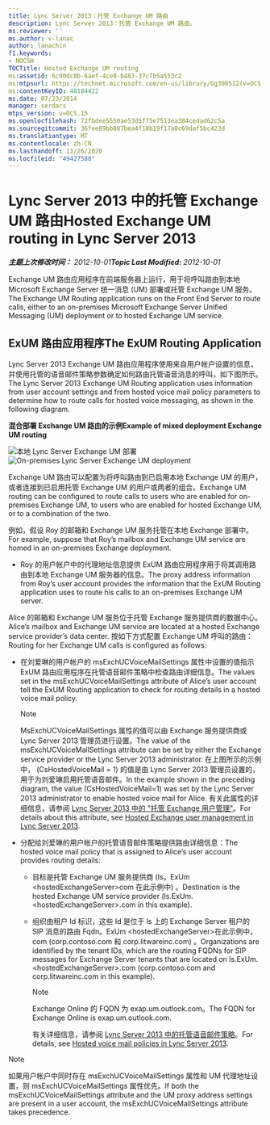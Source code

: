 ```yaml
---
title: Lync Server 2013：托管 Exchange UM 路由
description: Lync Server 2013：托管 Exchange UM 路由。
ms.reviewer: ''
ms.author: v-lanac
author: lanachin
f1.keywords:
- NOCSH
TOCTitle: Hosted Exchange UM routing
ms:assetid: 6c90dc8b-6aef-4ce8-b483-37c7b5a553c2
ms:mtpsurl: https://technet.microsoft.com/en-us/library/Gg398512(v=OCS.15)
ms:contentKeyID: 48184422
ms.date: 07/23/2014
manager: serdars
mtps_version: v=OCS.15
ms.openlocfilehash: 72fbdee5550ae53d5ff5e7513ea384cedad62c5a
ms.sourcegitcommit: 36fee89bb887bea4f18b19f17a8c69daf5bc423d
ms.translationtype: MT
ms.contentlocale: zh-CN
ms.lasthandoff: 11/26/2020
ms.locfileid: "49427588"
---
```

# <a name="hosted-exchange-um-routing-in-lync-server-2013"></a><span data-ttu-id="e81ae-103">Lync Server 2013 中的托管 Exchange UM 路由</span><span class="sxs-lookup"><span data-stu-id="e81ae-103">Hosted Exchange UM routing in Lync Server 2013</span></span>

<div data-xmlns="http://www.w3.org/1999/xhtml">

<div class="topic" data-xmlns="http://www.w3.org/1999/xhtml" data-msxsl="urn:schemas-microsoft-com:xslt" data-cs="https://msdn.microsoft.com/">

<div data-asp="https://msdn2.microsoft.com/asp">



</div>

<div id="mainSection">

<div id="mainBody"><span data-ttu-id="e81ae-104">

<span> </span></span><span class="sxs-lookup"><span data-stu-id="e81ae-104">

<span> </span></span></span>

<span data-ttu-id="e81ae-105">_**主题上次修改时间：** 2012-10-01_</span><span class="sxs-lookup"><span data-stu-id="e81ae-105">_**Topic Last Modified:** 2012-10-01_</span></span>

<span data-ttu-id="e81ae-106">Exchange UM 路由应用程序在前端服务器上运行，用于将呼叫路由到本地 Microsoft Exchange Server 统一消息 (UM) 部署或托管 Exchange UM 服务。</span><span class="sxs-lookup"><span data-stu-id="e81ae-106">The Exchange UM Routing application runs on the Front End Server to route calls, either to an on-premises Microsoft Exchange Server Unified Messaging (UM) deployment or to hosted Exchange UM service.</span></span>

<div>

## <a name="the-exum-routing-application"></a><span data-ttu-id="e81ae-107">ExUM 路由应用程序</span><span class="sxs-lookup"><span data-stu-id="e81ae-107">The ExUM Routing Application</span></span>

<span data-ttu-id="e81ae-108">Lync Server 2013 Exchange UM 路由应用程序使用来自用户帐户设置的信息，并使用托管的语音邮件策略参数确定如何路由托管语音消息的呼叫，如下图所示。</span><span class="sxs-lookup"><span data-stu-id="e81ae-108">The Lync Server 2013 Exchange UM Routing application uses information from user account settings and from hosted voice mail policy parameters to determine how to route calls for hosted voice messaging, as shown in the following diagram.</span></span>

<span data-ttu-id="e81ae-109">**混合部署 Exchange UM 路由的示例**</span><span class="sxs-lookup"><span data-stu-id="e81ae-109">**Example of mixed deployment Exchange UM routing**</span></span>

<span data-ttu-id="e81ae-110">![本地 Lync Server Exchange UM 部署](images/Gg398512.75258286-1f23-487b-bf46-d8538e7d540e(OCS.15).jpg "本地 Lync Server Exchange UM 部署")</span><span class="sxs-lookup"><span data-stu-id="e81ae-110">![On-premises Lync Server Exchange UM deployment](images/Gg398512.75258286-1f23-487b-bf46-d8538e7d540e(OCS.15).jpg "On-premises Lync Server Exchange UM deployment")</span></span>

<span data-ttu-id="e81ae-111">Exchange UM 路由可以配置为将呼叫路由到已启用本地 Exchange UM 的用户，或者连接到已启用托管 Exchange UM 的用户或两者的组合。</span><span class="sxs-lookup"><span data-stu-id="e81ae-111">Exchange UM routing can be configured to route calls to users who are enabled for on-premises Exchange UM, to users who are enabled for hosted Exchange UM, or to a combination of the two.</span></span>

<span data-ttu-id="e81ae-112">例如，假设 Roy 的邮箱和 Exchange UM 服务托管在本地 Exchange 部署中。</span><span class="sxs-lookup"><span data-stu-id="e81ae-112">For example, suppose that Roy’s mailbox and Exchange UM service are homed in an on-premises Exchange deployment.</span></span>

  - <span data-ttu-id="e81ae-113">Roy 的用户帐户中的代理地址信息提供 ExUM 路由应用程序用于将其调用路由到本地 Exchange UM 服务器的信息。</span><span class="sxs-lookup"><span data-stu-id="e81ae-113">The proxy address information from Roy’s user account provides the information that the ExUM Routing application uses to route his calls to an on-premises Exchange UM server.</span></span>

<span data-ttu-id="e81ae-114">Alice 的邮箱和 Exchange UM 服务位于托管 Exchange 服务提供商的数据中心。</span><span class="sxs-lookup"><span data-stu-id="e81ae-114">Alice’s mailbox and Exchange UM service are located at a hosted Exchange service provider’s data center.</span></span> <span data-ttu-id="e81ae-115">按如下方式配置 Exchange UM 呼叫的路由：</span><span class="sxs-lookup"><span data-stu-id="e81ae-115">Routing for her Exchange UM calls is configured as follows:</span></span>

  - <span data-ttu-id="e81ae-116">在刘爱琳的用户帐户的 msExchUCVoiceMailSettings 属性中设置的值指示 ExUM 路由应用程序在托管语音邮件策略中检查路由详细信息。</span><span class="sxs-lookup"><span data-stu-id="e81ae-116">The values set in the msExchUCVoiceMailSettings attribute of Alice’s user account tell the ExUM Routing application to check for routing details in a hosted voice mail policy.</span></span>
    
    <div>
    

    > [!NOTE]  
    > <span data-ttu-id="e81ae-117">MsExchUCVoiceMailSettings 属性的值可以由 Exchange 服务提供商或 Lync Server 2013 管理员进行设置。</span><span class="sxs-lookup"><span data-stu-id="e81ae-117">The value of the msExchUCVoiceMailSettings attribute can be set by either the Exchange service provider or the Lync Server 2013 administrator.</span></span> <span data-ttu-id="e81ae-118">在上图所示的示例中， (CsHostedVoiceMail = 1) 的值是由 Lync Server 2013 管理员设置的，用于为刘爱琳启用托管语音邮件。</span><span class="sxs-lookup"><span data-stu-id="e81ae-118">In the example shown in the preceding diagram, the value (CsHostedVoiceMail=1) was set by the Lync Server 2013 administrator to enable hosted voice mail for Alice.</span></span> <span data-ttu-id="e81ae-119">有关此属性的详细信息，请参阅 <A href="lync-server-2013-hosted-exchange-user-management.md">Lync Server 2013 中的 "托管 Exchange 用户管理"</A>。</span><span class="sxs-lookup"><span data-stu-id="e81ae-119">For details about this attribute, see <A href="lync-server-2013-hosted-exchange-user-management.md">Hosted Exchange user management in Lync Server 2013</A>.</span></span>

    
    </div>

  - <span data-ttu-id="e81ae-120">分配给刘爱琳的用户帐户的托管语音邮件策略提供路由详细信息：</span><span class="sxs-lookup"><span data-stu-id="e81ae-120">The hosted voice mail policy that is assigned to Alice’s user account provides routing details:</span></span>
    
      - <span data-ttu-id="e81ae-121">目标是托管 Exchange UM 服务提供商 (ls。ExUm \<hostedExchangeServer\>com 在此示例中) 。</span><span class="sxs-lookup"><span data-stu-id="e81ae-121">Destination is the hosted Exchange UM service provider (ls.ExUm.\<hostedExchangeServer\>.com in this example).</span></span>
    
      - <span data-ttu-id="e81ae-122">组织由租户 Id 标识，这些 Id 是位于 ls 上的 Exchange Server 租户的 SIP 消息的路由 Fqdn。ExUm \<hostedExchangeServer\>在此示例中，com (corp.contoso.com 和 corp.litwareinc.com) 。</span><span class="sxs-lookup"><span data-stu-id="e81ae-122">Organizations are identified by the tenant IDs, which are the routing FQDNs for SIP messages for Exchange Server tenants that are located on ls.ExUm.\<hostedExchangeServer\>.com (corp.contoso.com and corp.litwareinc.com in this example).</span></span>
        
        <div>
        

        > [!NOTE]  
        > <span data-ttu-id="e81ae-123">Exchange Online 的 FQDN 为 exap.um.outlook.com。</span><span class="sxs-lookup"><span data-stu-id="e81ae-123">The FQDN for Exchange Online is exap.um.outlook.com.</span></span>

        
        </div>
        
        <span data-ttu-id="e81ae-124">有关详细信息，请参阅 [Lync Server 2013 中的托管语音邮件策略](lync-server-2013-hosted-voice-mail-policies.md)。</span><span class="sxs-lookup"><span data-stu-id="e81ae-124">For details, see [Hosted voice mail policies in Lync Server 2013](lync-server-2013-hosted-voice-mail-policies.md).</span></span>

<div>


> [!NOTE]  
> <span data-ttu-id="e81ae-125">如果用户帐户中同时存在 msExchUCVoiceMailSettings 属性和 UM 代理地址设置，则 msExchUCVoiceMailSettings 属性优先。</span><span class="sxs-lookup"><span data-stu-id="e81ae-125">If both the msExchUCVoiceMailSettings attribute and the UM proxy address settings are present in a user account, the msExchUCVoiceMailSettings attribute takes precedence.</span></span>



<span data-ttu-id="e81ae-126"></div>

</div>

</div>

<span> </span>

</div>

</div>

</span><span class="sxs-lookup"><span data-stu-id="e81ae-126"></div>

</div>

</div>

<span> </span>

</div>

</div>

</span></span></div>

